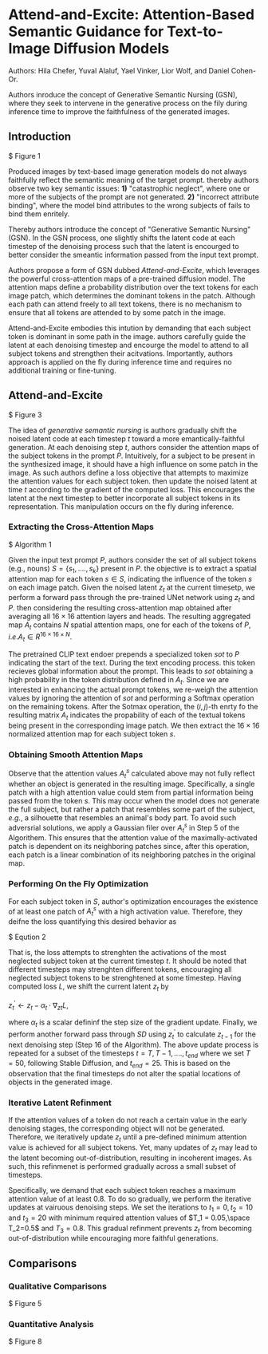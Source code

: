 # Attend-and-Excite: Attention-Based Semantic Guidance for Text-to-Image Diffusion Models

Authors: Hila Chefer, Yuval Alaluf, Yael Vinker, Lior Wolf, and Daniel Cohen-Or.

Authors inroduce the concept of Generative Semantic Nursing (GSN), where they seek to intervene in the generative process on the fily during inference time to improve the faithfulness of the generated images.

## Introduction

$ Figure 1

Produced images by text-based image generation models do not always faithfully reflect the semantic meaning of the target prompt. thereby authors observe two key semantic issues: **1)** "catastrophic neglect", where one or more of the subjects of the prompt are not generated. **2)** "incorrect attribute binding", where the model bind attributes to the wrong subjects of fails to bind them enritely.

Thereby authors introduce the concept of "Generative Semantic Nursing" (GSN). In the GSN process, one slightly shifts the latent code at each timestep of the denoising process such that the latent is encourged to better consider the smeantic information passed from the input text prompt.

Authors propose a form of GSN dubbed *Attend-and-Excite*, which leverages the powerful cross-attention maps of a pre-trained diffusion model. The attention maps define a probability distribution over the text tokens for each image patch, which determines the dominant tokens in the patch. Although each path can attend freely to all text tokens, there is no mechanism to ensure that all tokens are attended to by some patch in the image.

Attend-and-Excite embodies this intution by demanding that each subject token is dominant in some path in the image. authors carefully guide the latent at each denoising timestep and encourge the model to attend to all subject tokens and strengthen their acitvations. Importantly, authors approach is applied on the fly during inference time and requires no additional training or fine-tuning.

## Attend-and-Excite

$ Figure 3

The idea of *generative semantic nursing* is authors gradually shift the noised latent code at each timestep $t$ toward a more emantically-faithful generation. At each denoising step $t$, authors consider the attention maps of the subject tokens in the prompt $P$. Intuitively, for a subject to be present in the synthesized image, it should have a high influence on some patch in the image. As such authors define a loss objective that attempts to maximize the attention values for each subject token. then update the noised latent at time $t$ according to the gradient of the computed loss. This encourages the latent at the next timestep to better incorporate all subject tokens in its representation. This manipulation occurs on the fly during inference.

### Extracting the Cross-Attention Maps

$ Algorithm 1

Given the input text prompt $P$, authors consider the set of all subject tokens (e.g., nouns) $S=\{s_1,....,s_k\}$ present in $P$. the objective is to extract a spatial attention map for each token $s∈ S$, indicating the influence of the token $s$ on each image patch.
Given the noised latent $z_t$ at the current timesetp, we perform a forward pass through the pre-trained UNet network using $z_t$ and $P$. then considering the resulting cross-attention map obtained after averaging all $16×16$ attention layers and heads. The resulting aggregated map $A_t$ contains $N$ spatial attention maps, one for each of the tokens of $P,i.e.A_t ∈ R ^{16×16×N}$.

The pretrained CLIP text endoer prepends a specialized token $sot$ to $P$ indicating the start of the text. During the text encoding process. this token recieves global information about the prompt. This leads to $sot$ obtaining a high probability in the token distribution defined in $A_t$. Since we are interested in enhancing the actual prompt tokens, we re-weigh the attention values by ignoring the attention of $sot$ and performing a Softmax operation on the remaining tokens. After the Sotmax operation, the $(i,j)$-th enrty fo the resulting matrix $A_t$ indicates the propability of each of the textual tokens being present in the corresponding image patch. We then extract the $16 × 16$ normalized attention map for each subject token $s$.

### Obtaining Smooth Attention Maps

Observe that the attention values $A^s_t$ calculated above may not fully reflect whether an object is generated in the resulting image. Specifically, a single patch with a high attention value could stem from partial information being passed from the token $s$. This may occur when the model does not generate the full subject, but rather a patch that resembles some part of the subject, *e.g.*, a silhouette that resembles an animal's body part.
To avoid such adversrial solutions, we apply a Gaussian filer over $A^s_t$ in Step 5 of the Algorithem. This ensures that the attention value of the maximally-activated patch is dependent on its neighboring patches since, after this operation, each patch is a linear combination of its neighboring patches in the original map.

### Performing On the Fly Optimization

For each subject token in $S$, author's optimization encourages the existence of at least one patch of $A^s_t$ with a high activation value. Therefore, they deifne the loss quantifying this desired behavior as

$ Eqution 2

That is, the loss attempts to strenghten the activations of the most neglected subject token at the current timestep $t$. It should be noted that different timesteps may strenghten different tokens, encouraging all neglected subject tokens to be strenghtened at some timestep.
Having computed loss $L$, we shift the current latent $z_t$ by

$z^{'}_t  ← z_t − α_t · ∇_{zt} L,$

where $α_t$ is a scalar defininf the step size of the gradient update. Finally, we perform another forward pass through $SD$ using $z^{'}_t$ to calculate $z_{t-1}$ for the next denoising step (Step 16 of the Algorithm). The above update process is repeated for a subset of the timesteps $t=T,T-1,....,t_{end}$ where we set $T=50$, following Stable Diffusion, and $t_{end}=25$. This is based on the observation that the final timesteps do not alter the spatial locations of objects in the generated image.

### Iterative Latent Refinment

If the attention values of a token do not reach a certain value in the early denoising stages, the corresponding object will not be generated. Therefore, we iteratively update $z_t$ until a pre-defined minimum attention value is achieved for all subject tokens. Yet, many updates of $z_t$ may lead to the latent becoming out-of-distribution, resulting in incoherent images. As such, this refinmenet is performed gradually across a small subset of timesteps.

Specifically, we demand that each subject token reaches a maximum attention value of at least $0.8$. To do so gradually, we perform the iterative updates at vairuous denoising steps. We set the iterations to $t_1=0,t_2=10$ and $t_3=20$ with minimum required attention values of $T_1 = 0.05,\space T_2=0.5$ and $T_3=0.8$. This gradual refinment prevents $z_t$ from becoming out-of-distribution while encouraging more faithful generations.

## Comparisons

### Qualitative Comparisons

$ Figure 5

### Quantitative Analysis

$ Figure 8
